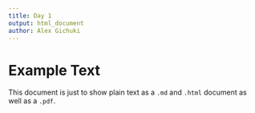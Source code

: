 ```yaml
---
title: Day 1
output: html_document
author: Alex Gichuki
---
```


# Example Text

This document is just to show plain text as a `.md` and `.html` document as well as a `.pdf`.
